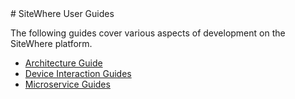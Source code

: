 <Seo/>
# SiteWhere User Guides

The following guides cover various aspects of development on the SiteWhere
platform.

- [Architecture Guide](./architecture/)
- [Device Interaction Guides](./devices/)
- [Microservice Guides](./microservices/)
